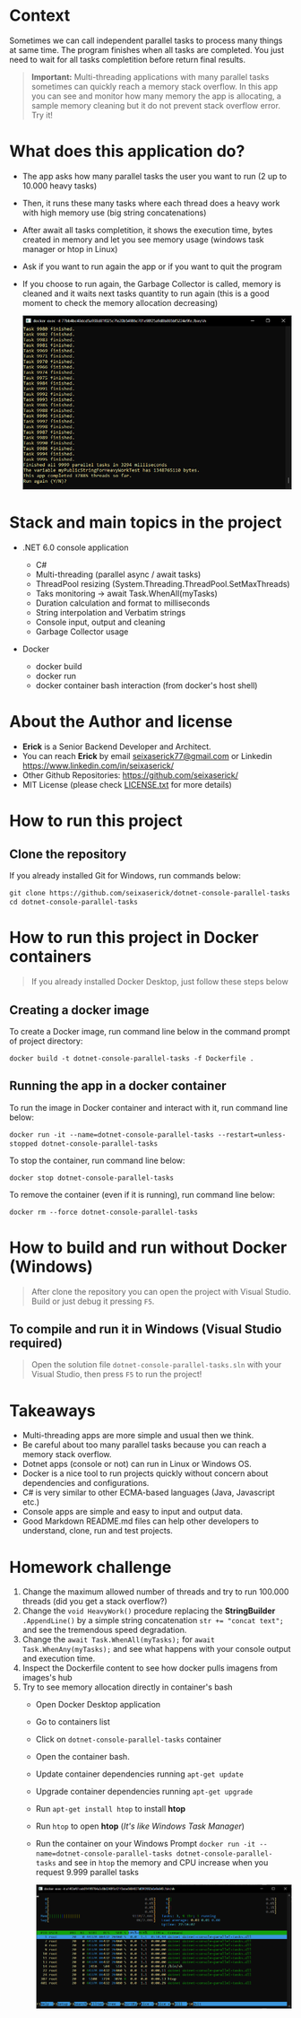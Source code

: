 # Context
Sometimes we can call independent parallel tasks to process many things at same time.
The program finishes when all tasks are completed.
You just need to wait for all tasks completition before return final results.

> **Important:** Multi-threading applications with many parallel tasks sometimes can quickly reach a memory stack overflow. In this app you can see and monitor how many memory the app is allocating, a sample memory cleaning but it do not prevent stack overflow error. Try it!

# What does this application do?
- The app asks how many parallel tasks the user you want to run (2 up to 10.000 heavy tasks)
- Then, it runs these many tasks where each thread does a heavy work with high memory use (big string concatenations)
- After await all tasks completition, it shows the execution time, bytes created in memory and let you see memory usage (windows task manager or htop in Linux)
- Ask if you want to run again the app or if you want to quit the program
- If you choose to run again, the Garbage Collector is called, memory is cleaned and it waits next tasks quantity to run again (this is a good moment to check the memory allocation decreasing)
 
  ![app running](./img/app-running1.png "app running")

# Stack and main topics in the project
- .NET 6.0 console application
    - C# 
    - Multi-threading (parallel async / await tasks)
    - ThreadPool resizing (System.Threading.ThreadPool.SetMaxThreads)
    - Taks monitoring -> await Task.WhenAll(myTasks)
    - Duration calculation and format to milliseconds
    - String interpolation and Verbatim strings
    - Console input, output and cleaning
    - Garbage Collector usage

- Docker
    - docker build
    - docker run
    - docker container bash interaction (from docker's host shell)


# About the Author and license
- **Erick** is a Senior Backend Developer and Architect. 
- You can reach **Erick** by email <seixaserick77@gmail.com> or Linkedin <https://www.linkedin.com/in/seixaserick/>
- Other Github Repositories: <https://github.com/seixaserick/> 
- MIT License (please check [LICENSE.txt](LICENSE.txt) for more details)


# How to run this project 

## Clone the repository

If you already installed Git for Windows, run commands below:
```
git clone https://github.com/seixaserick/dotnet-console-parallel-tasks
cd dotnet-console-parallel-tasks
```


# How to run this project in Docker containers
> If you already installed Docker Desktop, just follow these steps below


## Creating a docker image
To create a Docker image, run command line below in the command prompt of project directory:
```
docker build -t dotnet-console-parallel-tasks -f Dockerfile .
```


## Running the app in a docker container


To run the image in Docker container and interact with it, run command line below: 
```
docker run -it --name=dotnet-console-parallel-tasks --restart=unless-stopped dotnet-console-parallel-tasks
```

To stop the container, run command line below: 
```
docker stop dotnet-console-parallel-tasks
```

To remove the container (even if it is running), run command line below: 
```
docker rm --force dotnet-console-parallel-tasks
```

# How to build and run without Docker (Windows)

> After clone the repository you can open the project with Visual Studio. Build or just debug it pressing ```F5```.

## To compile and run it in Windows (Visual Studio required)
> Open the solution file ```dotnet-console-parallel-tasks.sln``` with your Visual Studio, then press ```F5``` to run the project!



# Takeaways

- Multi-threading apps are more simple and usual then we think.
- Be careful about too many parallel tasks because you can reach a memory stack overflow.
- Dotnet apps (console or not) can run in Linux or Windows OS.
- Docker is a nice tool to run projects quickly without concern about dependencies and configurations.
- C# is very similar to other ECMA-based languages (Java, Javascript etc.)
- Console apps are simple and easy to input and output data.
- Good Markdown README.md files can help other developers to understand, clone, run and test projects.

# Homework challenge

1. Change the maximum allowed number of threads and try to run 100.000 threads (did you get a stack overflow?)
2. Change the ```void HeavyWork()``` procedure replacing the **StringBuilder** ```.AppendLine()``` by a simple string concatenation ```str += "concat text";``` and see the tremendous speed degradation.
3. Change the ```await Task.WhenAll(myTasks);``` for  ```await Task.WhenAny(myTasks);``` and see what happens with your console output and execution time.
4. Inspect the Dockerfile content to see how docker pulls imagens from images's hub
5. Try to see memory allocation directly in container's bash
    - Open Docker Desktop application
    - Go to containers list
    - Click on ```dotnet-console-parallel-tasks``` container
    - Open the container bash.
    - Update container dependencies running ```apt-get update```
    - Upgrade container dependencies running ```apt-get upgrade```
    - Run ```apt-get install htop``` to install **htop**
    - Run ```htop``` to open **htop**  (*It's like Windows Task Manager*) 
    - Run the container on your Windows Prompt ```docker run -it --name=dotnet-console-parallel-tasks dotnet-console-parallel-tasks``` and see in ```htop``` the memory and CPU increase when you request 9.999 parallel tasks

      ![htop](./img/htop.png "htop running inside container")